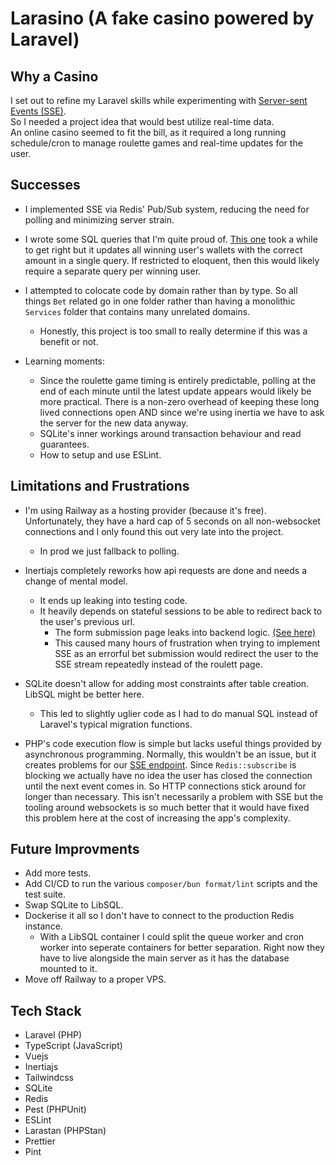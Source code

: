 # Larasino (A fake casino powered by Laravel)

## Why a Casino

I set out to refine my Laravel skills while experimenting with [Server-sent Events (SSE)](https://developer.mozilla.org/en-US/docs/Web/API/Server-sent_events).  
So I needed a project idea that would best utilize real-time data.  
An online casino seemed to fit the bill, as it required a long running schedule/cron to manage roulette games and real-time updates for the user.

## Successes

- I implemented SSE via Redis' Pub/Sub system, reducing the need for polling and minimizing server strain.

- I wrote some SQL queries that I'm quite proud of. [This one](https://github.com/Colonel-Sandvich/roulette/blob/master/app/Jobs/ProcessBets.php#L46) took a while to get right but it updates all winning user's wallets with the correct amount in a single query. If restricted to eloquent, then this would likely require a separate query per winning user.

- I attempted to colocate code by domain rather than by type. So all things `Bet` related go in one folder rather than having a monolithic `Services` folder that contains many unrelated domains.

    - Honestly, this project is too small to really determine if this was a benefit or not.

- Learning moments:
    - Since the roulette game timing is entirely predictable, polling at the end of each minute until the latest update appears would likely be more practical. There is a non-zero overhead of keeping these long lived connections open AND since we're using inertia we have to ask the server for the new data anyway.
    - SQLite's inner workings around transaction behaviour and read guarantees.
    - How to setup and use ESLint.

## Limitations and Frustrations

- I'm using Railway as a hosting provider (because it's free). Unfortunately, they have a hard cap of 5 seconds on all non-websocket connections and I only found this out very late into the project.

    - In prod we just fallback to polling.

- Inertiajs completely reworks how api requests are done and needs a change of mental model.

    - It ends up leaking into testing code.
    - It heavily depends on stateful sessions to be able to redirect back to the user's previous url.
        - The form submission page leaks into backend logic. [(See here)](https://github.com/Colonel-Sandvich/roulette/blob/master/app/Http/Controllers/WalletController.php#L22)
        - This caused many hours of frustration when trying to implement SSE as an errorful bet submission would redirect the user to the SSE stream repeatedly instead of the roulett page.

- SQLite doesn't allow for adding most constraints after table creation. LibSQL might be better here.

    - This led to slightly uglier code as I had to do manual SQL instead of Laravel's typical migration functions.

- PHP's code execution flow is simple but lacks useful things provided by asynchronous programming. Normally, this wouldn't be an issue, but it creates problems for our [SSE endpoint](https://github.com/Colonel-Sandvich/roulette/blob/master/app/Http/Controllers/RouletteController.php#L70-L82). Since `Redis::subscribe` is blocking we actually have no idea the user has closed the connection until the next event comes in. So HTTP connections stick around for longer than necessary. This isn't necessarily a problem with SSE but the tooling around websockets is so much better that it would have fixed this problem here at the cost of increasing the app's complexity.

## Future Improvments

- Add more tests.
- Add CI/CD to run the various `composer/bun format/lint` scripts and the test suite.
- Swap SQLite to LibSQL.
- Dockerise it all so I don't have to connect to the production Redis instance.
    - With a LibSQL container I could split the queue worker and cron worker into seperate containers for better separation. Right now they have to live alongside the main server as it has the database mounted to it.
- Move off Railway to a proper VPS.

## Tech Stack

- Laravel (PHP)
- TypeScript (JavaScript)
- Vuejs
- Inertiajs
- Tailwindcss
- SQLite
- Redis
- Pest (PHPUnit)
- ESLint
- Larastan (PHPStan)
- Prettier
- Pint
